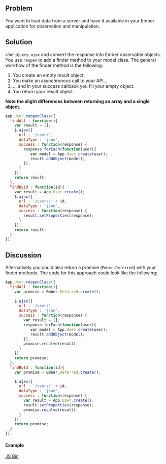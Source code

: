 ## Problem
You want to load data from a server and have it available in your Ember application for observation and manipulation.

## Solution
Use `jQuery.ajax` and convert the response into Ember observable objects. You use `reopen` to add a finder method to your model class. The general workflow of the finder method is the following:

1. You create an empty result object.
2. You make an asynchronous call to your API...
3. ... and in your success callback you fill your empty object.
4. You return your result object.

**Note the slight differences between returning an array and a single object.**

```javascript
App.User.reopenClass({
  findAll : function(){
    var result = [];
    $.ajax({
      url : '/users',
      dataType : 'json',
      success : function(response) {
        response.forEach(function(user){
           var model = App.User.create(user);
           result.addObject(model);
        });
      }
    });
    return result;
  },
  findById : function(id){
    var result = App.User.create();
    $.ajax({
      url : '/users/' + id,
      dataType : 'json',
      success : function(response) {
        result.setProperties(response);
      }
    });
    return result;
  }
});
```


## Discussion
Alternatively you could also return a promise (`Ember.Deferred`) with your finder methods. The code for this approach could look like the following:

```javascript
App.User.reopenClass({
  findAll : function(){
  	var promise = Ember.Deferred.create();
    
    $.ajax({
      url : '/users',
      dataType : 'json',
      success : function(response) {
      	var result = [];
        response.forEach(function(user){
           var model = App.User.create(user);
           result.addObject(model);
        });
        promise.resolve(result);
      }
    });
    return promise;
  },
  findById : function(id){
    var promise = Ember.Deferred.create();

    $.ajax({
      url : '/users/' + id,
      dataType : 'json',
      success : function(response) {
      	var result = App.User.create();
        result.setProperties(response);
        promise.resolve(result);
      }
    });
    return promise;
  }
});
```

#### Example

<a class="jsbin-embed" href="http://jsbin.com/UGuciwo/3/embed?js,output">JS Bin</a><script src="https://static.jsbin.com/js/embed.js"></script>
